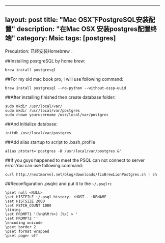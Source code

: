 
---
layout: post
title: "Mac OSX下PostgreSQL安装配置"
description: "在Mac OSX 安装postgres配置终端"
category: Msic
tags: [postgres]
---

Prequistion: 已经安装Homebrew：

##Installing postgreSQL by home brew:

    brew install postgresql

##For my old mac book pro, I will use following command:

    brew install postgresql --no-python --without-ossp-uuid

##After installing finished then create database folder:

	sudo mkdir /usr/local/var/
	sudo mkdir /usr/local/var/postgres
	sudo chown yourusername /usr/local/var/postgres

##And initialize database:

	initdb /usr/local/var/postgres

##Add alias startup to script to .bash_profile

	alias ptstart='postgres -D /usr/local/var/postgres &'

##If you guys happened to meet the PSQL  can not connect to server error.You can use following command:

	curl http://nextmarvel.net/blog/downloads/fixBrewLionPostgres.sh | sh

##Reconfiguration .psqlrc and put it to the `~/.psqlrc`

	\pset null <NULL>
	\set HISTFILE ~/.psql_history- :HOST - :DBNAME
	\set HISTSIZE 2000
	\set FETCH_COUNT 1000
	\timing
	\set PROMPT1 '(%n@%M:%>) [%/] > '
	\set PROMPT2 ''
	\encoding unicode
	\pset border 2
	\pset format wrapped
	\pset pager off

